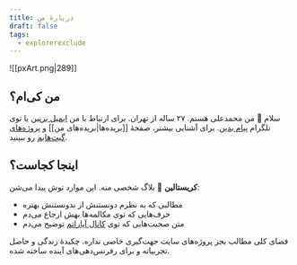 ```yaml
---
title: دربارهٔ من
draft: false
tags:
  - explorerexclude
---
```

![[pxArt.png|289]]

## من کی‌ام؟

سلام 👋 من محمدعلی هستم. ۲۷ ساله از تهران. برای ارتباط با من [ایمیل بزنین](mailto:eled4h@outlook.com) یا توی تلگرام [پیام بدین](https://t.me/eledah). برای آشنایی بیشتر، صفحهٔ [[بریده‌ها|بریده‌های من]] و [پروژه‌های گیت‌هابم](https://eledah.github.io/) رو ببینید. 

## اینجا کجاست؟

**کریستالین** 🔮 بلاگ شخصی منه. این موارد توش پیدا می‌شن:

- مطالبی که به نظرم دونستنش از ندونستنش بهتره
- حرف‌هایی که توی مکالمه‌ها بهش ارجاع می‌دم
- متن صحبت‌هایی که توی [کانال آپاراتم](https://www.aparat.com/crystalline) توضیح می‌دم

فضای کلی مطالب بجز پروژه‌های سایت جهت‌گیری خاصی نداره. چکیدهٔ زندگی و حاصل تجربیاته و برای رفرنس‌دهی‌های آینده ساخته شده.